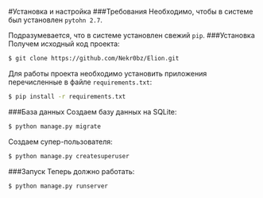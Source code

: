 #Установка и настройка
###Требования
Необходимо, чтобы в системе был установлен `pytohn 2.7`.

Подразумевается, что в системе установлен свежий `pip`.
###Установка
Получем исходный код проекта:
```sh
$ git clone https://github.com/Nekr0bz/Elion.git
```
Для работы проекта необходимо установить приложения перечисленные в файле `requirements.txt`:
```sh
$ pip install -r requirements.txt
```
###База данных
Создаем базу данных на SQLite:
```sh
$ python manage.py migrate
```
Создаем супер-пользователя:
```sh
$ python manage.py createsuperuser
```
###Запуск
Теперь должно работать:
```sh
$ python manage.py runserver
```